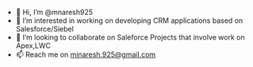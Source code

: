 - 👋 Hi, I’m @mnaresh925
- 👀 I’m interested in  working on developing CRM applications based on Salesforce/Siebel
- 💞️ I’m looking to collaborate on Saleforce Projects that involve work on Apex,LWC
- 📫 Reach me on minaresh.925@gmail.com

<!---
mnaresh925/mnaresh925 is a ✨ special ✨ repository because its `README.md` (this file) appears on your GitHub profile.
You can click the Preview link to take a look at your changes.
--->
